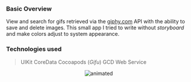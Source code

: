 ### Basic Overview
View and search for gifs retrieved via the [giphy.com](https://giphy.com/) API with the ability to save and delete images.
This small app I tried to write without *storyboard* and make colors adjust to system appearance.

### Technologies used
> UIKit
> CoreData
> Cocoapods (*Gifu*)
> GCD
> Web Service


<p align="center">
	<img src="./gifUsage.gif" alt="animated" />
</p>

